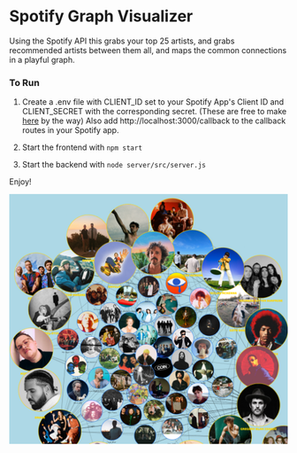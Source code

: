# Spotify Graph Visualizer

Using the Spotify API this grabs your top 25 artists, and grabs recommended artists between them all, and maps the common connections in a playful graph.

### To Run

1. Create a .env file with CLIENT_ID set to your Spotify App's Client ID and CLIENT_SECRET with the corresponding secret. (These are free to make [here](https://developer.spotify.com/dashboard) by the way) Also add http://localhost:3000/callback to the callback routes in your Spotify app.

2. Start the frontend with `npm start`

3. Start the backend with `node server/src/server.js`

Enjoy!

![Graph Image](public/graph.png)